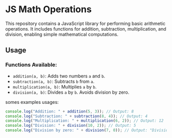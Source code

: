 # JS Math Operations

This repository contains a JavaScript library for performing basic arithmetic operations. It includes functions for addition, subtraction, multiplication, and division, enabling simple mathematical computations.

## Usage

### Functions Available:

- `addition(a, b)`: Adds two numbers `a` and `b`.
- `subtraction(a, b)`: Subtracts `b` from `a`.
- `multiplication(a, b)`: Multiplies `a` by `b`.
- `division(a, b)`: Divides `a` by `b`. Avoids division by zero.

somes examples usages:

```javascript
console.log("Addition: " + addition(5, 3)); // Output: 8
console.log("Subtraction: " + subtraction(8, 4)); // Output: 4
console.log("Multiplication: " + multiplication(6, 2)); // Output: 12
console.log("Division: " + division(10, 2)); // Output: 5
console.log("Division by zero: " + division(7, 0)); // Output: "Division by zero is not possible"
